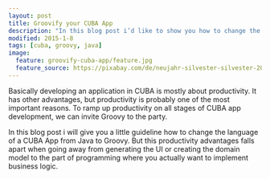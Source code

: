 ```yaml
---
layout: post
title: Groovify your CUBA App
description: "In this blog post i’d like to show you how to change the normal Java CUBA App to a Groovy CUBA App to increase the developer productivity even further"
modified: 2015-1-8
tags: [cuba, groovy, java]
image:
  feature: groovify-cuba-app/feature.jpg
  feature_source: https://pixabay.com/de/neujahr-silvester-silvester-2015-1090770/
---
```


Basically developing an application in CUBA is mostly about productivity. It has other advantages, but productivity is probably one of the most important reasons. To ramp up productivity on all stages of CUBA app development, we can invite Groovy to the party.


<!-- more -->

In this blog post i will give you a little guideline how to change the language of a CUBA App from Java to Groovy.
But this productivity advantages falls apart when going away from generating the UI or creating the domain model to the part of programming where you actually want to implement business logic.